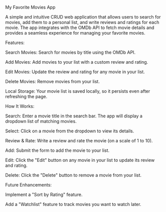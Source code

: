 My Favorite Movies App

A simple and intuitive CRUD web application that allows users to search for movies, add them to a personal list, and write reviews and ratings for each movie. The app integrates with the OMDb API to fetch movie details and provides a seamless experience for managing your favorite movies.

Features:

Search Movies: Search for movies by title using the OMDb API.

Add Movies: Add movies to your list with a custom review and rating.

Edit Movies: Update the review and rating for any movie in your list.

Delete Movies: Remove movies from your list.

Local Storage: Your movie list is saved locally, so it persists even after refreshing the page.

How It Works:

Search: Enter a movie title in the search bar. The app will display a dropdown list of matching movies.

Select: Click on a movie from the dropdown to view its details.

Review & Rate: Write a review and rate the movie (on a scale of 1 to 10).

Add: Submit the form to add the movie to your list.

Edit: Click the "Edit" button on any movie in your list to update its review and rating.

Delete: Click the "Delete" button to remove a movie from your list.

Future Enhancements:

Implement a "Sort by Rating" feature.

Add a "Watchlist" feature to track movies you want to watch later.
